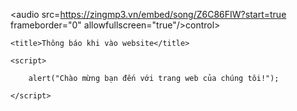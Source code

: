 
<audio src=https://zingmp3.vn/embed/song/Z6C86FIW?start=true frameborder="0" allowfullscreen="true"/>control></audio>
 


   <head>

	<title>Thông báo khi vào website</title>

	<script>

		alert("Chào mừng bạn đến với trang web của chúng tôi!");

	</script>

</head>



